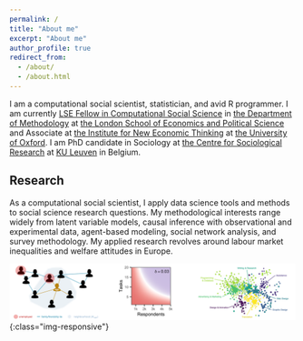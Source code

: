```yaml
---
permalink: /
title: "About me"
excerpt: "About me"
author_profile: true
redirect_from: 
  - /about/
  - /about.html
---
```


I am a computational social scientist, statistician, and avid R programmer. I am currently [LSE Fellow in Computational Social Science](https://www.lse.ac.uk/Methodology/People/Academic-Staff/Martin-Lukac/Martin-Lukac) in [the Department of Methodology](https://www.lse.ac.uk/methodology) at [the London School of Economics and Political Science](https://www.lse.ac.uk/) and Associate at [the Institute for New Economic Thinking](https://www.inet.ox.ac.uk) at [the University of Oxford](https://www.ox.ac.uk). I am PhD candidate in Sociology at [the Centre for Sociological Research](https://soc.kuleuven.be/ceso) at [KU Leuven](https://www.kuleuven.be/kuleuven/) in Belgium.

Research
------
As a computational social scientist, I apply data science tools and methods to social science research questions.  My methodological interests range widely from latent variable models, causal inference with observational and experimental data, agent-based modeling, social network analysis, and survey methodology. My applied research revolves around labour market inequalities and welfare attitudes in Europe.

![research-strip](/images/Research_strip.png){:class="img-responsive"}


